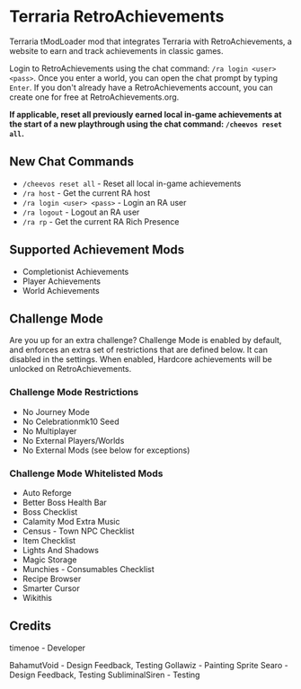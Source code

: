 # Terraria RetroAchievements

Terraria tModLoader mod that integrates Terraria with RetroAchievements, a website to earn and track achievements in classic games.

Login to RetroAchievements using the chat command: `/ra login <user> <pass>`. Once you enter a world, you can open the chat prompt by typing `Enter`. If you don't already have a RetroAchievements account, you can create one for free at RetroAchievements.org.

**If applicable, reset all previously earned local in-game achievements at the start of a new playthrough using the chat command: `/cheevos reset all`.**

## New Chat Commands
- `/cheevos reset all` - Reset all local in-game achievements
- `/ra host` - Get the current RA host
- `/ra login <user> <pass>` - Login an RA user
- `/ra logout` - Logout an RA user
- `/ra rp` - Get the current RA Rich Presence

## Supported Achievement Mods
- Completionist Achievements
- Player Achievements
- World Achievements

## Challenge Mode
Are you up for an extra challenge? Challenge Mode is enabled by default, and enforces an extra set of restrictions that are defined below. It can disabled in the settings. When enabled, Hardcore achievements will be unlocked on RetroAchievements.

### Challenge Mode Restrictions
- No Journey Mode
- No Celebrationmk10 Seed
- No Multiplayer
- No External Players/Worlds
- No External Mods (see below for exceptions)

### Challenge Mode Whitelisted Mods
- Auto Reforge
- Better Boss Health Bar
- Boss Checklist
- Calamity Mod Extra Music
- Census - Town NPC Checklist
- Item Checklist
- Lights And Shadows
- Magic Storage
- Munchies - Consumables Checklist
- Recipe Browser
- Smarter Cursor
- Wikithis

## Credits
timenoe - Developer

BahamutVoid - Design Feedback, Testing
Gollawiz - Painting Sprite
Searo - Design Feedback, Testing
SubliminalSiren - Testing